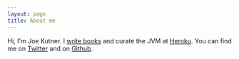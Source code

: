 ```yaml
---
layout: page
title: About me
---
```


Hi, I'm Joe Kutner. I [write books](http://healthyprog.com/)
and curate the JVM at [Heroku](http://heroku.com).
You can find me on [Twitter](https://twitter.com/codefinger)
and on [Github](https://github.com/jkutner).
